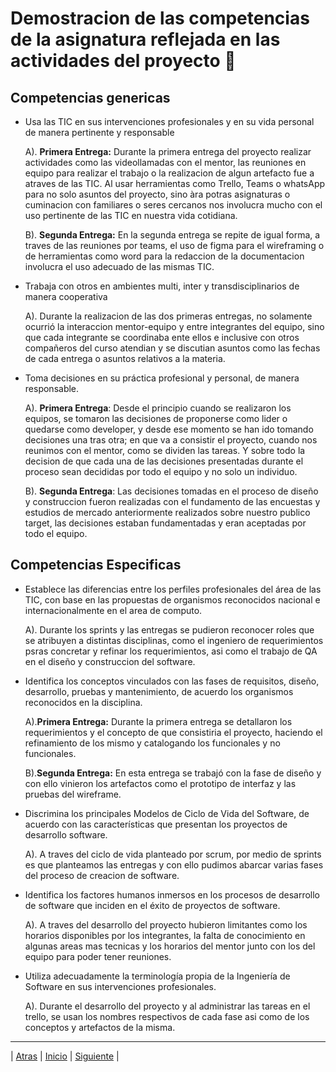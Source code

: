 # Demostracion de las competencias de la asignatura reflejada en las actividades del proyecto 🤝

## Competencias genericas

- Usa las TIC en sus intervenciones profesionales y en su vida personal de manera pertinente y responsable

  A). **Primera Entrega:** Durante la primera entrega del proyecto realizar actividades como las videollamadas con el mentor, las reuniones en equipo para realizar el trabajo o la realizacion de algun artefacto fue a atraves de las TIC. Al usar herramientas como Trello, Teams o whatsApp para no solo asuntos del proyecto, sino àra potras asignaturas o cuminacion con familiares o seres cercanos nos involucra mucho con el uso pertinente de las TIC en nuestra vida cotidiana.
  
  B). **Segunda Entrega:** En la segunda entrega se repite de igual forma, a traves de las reuniones por teams, el uso de figma para el wireframing o de herramientas como word para la redaccion de la documentacion involucra el uso adecuado de las mismas TIC.

- Trabaja con otros en ambientes multi, inter y transdisciplinarios de manera cooperativa 

  A). Durante la realizacion de las dos primeras entregas, no solamente ocurrió la interaccion mentor-equipo y entre integrantes del equipo, sino que cada integrante se coordinaba ente ellos e inclusive con otros compañeros del curso atendian y se discutian asuntos como las fechas de cada entrega o asuntos relativos a la materia.

- Toma decisiones en su práctica profesional y personal, de manera responsable.

  A). **Primera Entrega**: Desde el principio cuando se realizaron los equipos, se tomaron las decisiones de proponerse como lider o quedarse como developer, y desde ese momento se han ido tomando decisiones una tras otra; en que va a consistir el proyecto, cuando nos reunimos con el mentor, como se dividen las tareas. Y sobre todo la decision de que cada una de las decisiones presentadas durante el proceso sean decididas por todo el equipo y no solo un individuo.
  
  B). **Segunda Entrega**: Las decisiones tomadas en el proceso de diseño y construccion fueron realizadas con el fundamento de las encuestas y estudios de mercado anteriormente realizados sobre nuestro publico target, las decisiones estaban fundamentadas y eran aceptadas por todo el equipo.

## Competencias Especificas

- Establece las diferencias entre los perfiles profesionales del área de las TIC, con base en las propuestas de organismos reconocidos nacional e internacionalmente en el area de computo.

  A). Durante los sprints y las entregas se pudieron reconocer roles que se atribuyen a distintas disciplinas, como el ingeniero de requerimientos psras concretar y refinar los requerimientos, asi como 
  el trabajo de QA en el diseño y construccion del software.

- Identifica los conceptos vinculados con las fases de requisitos, diseño, desarrollo, pruebas y mantenimiento, de acuerdo los organismos reconocidos en la disciplina.

  A).**Primera Entrega:** Durante la primera entrega se detallaron los requerimientos y el concepto de que consistiria el proyecto, haciendo el refinamiento de los mismo y catalogando los funcionales y no funcionales.

  B).**Segunda Entrega:** En esta entrega se trabajó con la fase de diseño y con ello vinieron los artefactos como el prototipo de interfaz y las pruebas del wireframe.

- Discrimina los principales Modelos de Ciclo de Vida del Software, de acuerdo con las características que presentan los proyectos de desarrollo software.

  A). A traves del ciclo de vida planteado por scrum, por medio de sprints es que planteamos las entregas y con ello pudimos abarcar varias fases del proceso de creacion de software.

- Identifica los factores humanos inmersos en los procesos de desarrollo de software que inciden en el éxito de proyectos de software. 

  A). A traves del desarrollo del proyecto hubieron limitantes como los horarios disponibles por los integrantes, la falta de conocimiento en algunas areas mas tecnicas y los horarios del mentor junto con los del equipo para poder tener reuniones.

- Utiliza adecuadamente la terminología propia de la Ingeniería de Software en sus intervenciones profesionales. 

  A). Durante el desarrollo del proyecto y al administrar las tareas en el trello, se usan los nombres respectivos de cada fase asi como de los conceptos y artefactos de la misma.

-----------------

| [Atras](https://github.com/Juanca1984/Blockchain/blob/main/Documentaci%C3%B3n/Segunda%20Entrega/Casos%20de%20uso.md#cu01-navegar-en-la-p%C3%A1gina-web-"Atras") |
[Inicio]( https://github.com/Juanca1984/Blockchain#the-blockchain-project "Inicio") |
[Siguiente]( https://github.com/Juanca1984/Blockchain/blob/main/Documentaci%C3%B3n/Segunda%20Entrega/Dise%C3%B1o.md#diagrama-de-despliegue-"Siguiente") |
